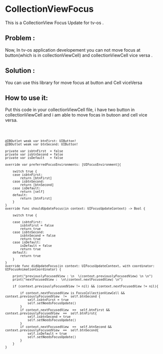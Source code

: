 # CollectionViewFocus
This is a CollectionView Focus Update for tv-os .

## Problem :

Now, In tv-os application developement you can not move focus at button(which is in collectionViewCell) and collectionViewCell vice versa . 

## Solution :

You can use this library for move focus at button and Cell viceVersa

##  How to use it:

Put this code in your collectionViewCell file, i have two button in collectionViewCell and i am able to move focas in butoon and cell vice versa.

<code>

    @IBOutlet weak var btnFirst: UIButton!
    @IBOutlet weak var btnSecond: UIButton!
    
    private var isbtnFirst  = false
    private var isbtnSecond = false
    private var isDefault   = false
    
    override var preferredFocusEnvironments: [UIFocusEnvironment]{
        
        switch true {
        case isbtnFirst:
            return [btnFirst]
        case isbtnSecond:
            return [btnSecond]
        case isDefault:
            return [self]
        default:
            return [btnFirst]
        }
    }
    override func shouldUpdateFocus(in context: UIFocusUpdateContext) -> Bool {
       
        switch true {
            
        case isbtnFirst:
            isbtnFirst = false
            return true
        case isbtnSecond:
            isbtnSecond = false
            return true
        case isDefault:
            isDefault = false
            return true
        default:
            return true
        }
    }
    override func didUpdateFocus(in context: UIFocusUpdateContext, with coordinator: UIFocusAnimationCoordinator) {
        
        print("previouslyFocusedView : \n  \(context.previouslyFocusedView) \n \n")
        print("nextFocusedView :  \n\(context.nextFocusedView) \n")
        
        if (context.previouslyFocusedView != nil) && (context.nextFocusedView != nil){
            
            if context.nextFocusedView is FocusCollectionViewCell && context.previouslyFocusedView  !=  self.btnSecond {
                self.isbtnFirst = true
                self.setNeedsFocusUpdate()
            }
            if context.nextFocusedView  ==  self.btnFirst && context.previouslyFocusedView  ==  self.btnFirst{
                self.isbtnSecond = true
                self.setNeedsFocusUpdate()
            }
            if context.nextFocusedView  ==  self.btnSecond && context.previouslyFocusedView  ==  self.btnSecond{
                self.isDefault = true
                self.setNeedsFocusUpdate()
            }
        }
    }
</code>

